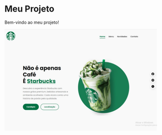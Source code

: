# Meu Projeto

Bem-vindo ao meu projeto!

![Logo do Projeto](https://github.com/Luccas84/Projeto-Starbucks/blob/main/Projeto_9.jpg)
